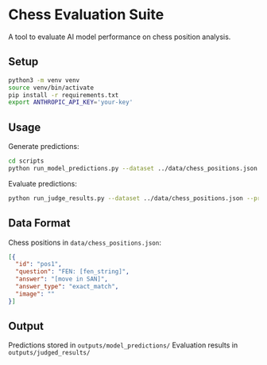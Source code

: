 # Chess Evaluation Suite

A tool to evaluate AI model performance on chess position analysis.

## Setup

```bash
python3 -m venv venv
source venv/bin/activate
pip install -r requirements.txt
export ANTHROPIC_API_KEY='your-key'
```

## Usage

Generate predictions:
```bash
cd scripts
python run_model_predictions.py --dataset ../data/chess_positions.json --model claude-3-opus-20240229
```

Evaluate predictions:
```bash
python run_judge_results.py --dataset ../data/chess_positions.json --predictions ../outputs/model_predictions/predictions_claude-3-opus-20240229.json
```

## Data Format

Chess positions in `data/chess_positions.json`:
```json
[{
  "id": "pos1",
  "question": "FEN: [fen_string]",
  "answer": "[move in SAN]",
  "answer_type": "exact_match",
  "image": ""
}]
```

## Output

Predictions stored in `outputs/model_predictions/`
Evaluation results in `outputs/judged_results/`